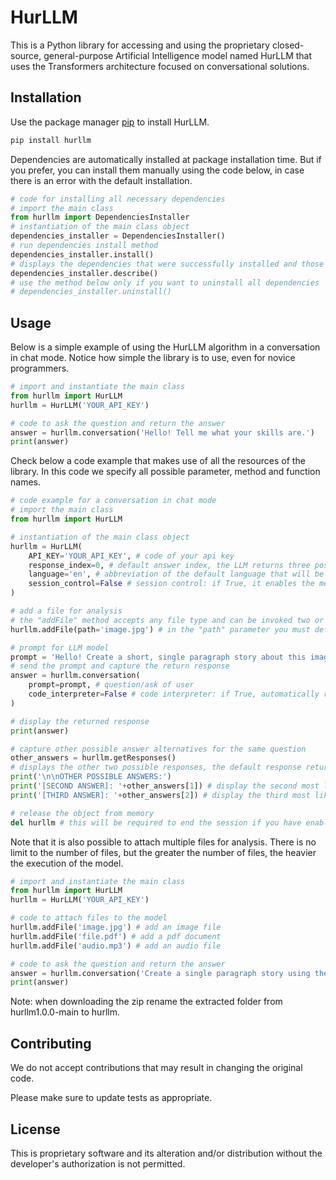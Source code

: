 # HurLLM

This is a Python library for accessing and using the proprietary closed-source, general-purpose Artificial Intelligence model named HurLLM that uses the Transformers architecture focused on conversational solutions.

## Installation

Use the package manager [pip](https://pip.pypa.io/en/stable/) to install HurLLM.

```bash
pip install hurllm
```

Dependencies are automatically installed at package installation time. But if you prefer, you can install them manually using the code below, in case there is an error with the default installation.

```python
# code for installing all necessary dependencies
# import the main class
from hurllm import DependenciesInstaller
# instantiation of the main class object
dependencies_installer = DependenciesInstaller()
# run dependencies install method
dependencies_installer.install()
# displays the dependencies that were successfully installed and those that failed
dependencies_installer.describe()
# use the method below only if you want to uninstall all dependencies
# dependencies_installer.uninstall()

```

## Usage

Below is a simple example of using the HurLLM algorithm in a conversation in chat mode. Notice how simple the library is to use, even for novice programmers.

```python
# import and instantiate the main class
from hurllm import HurLLM
hurllm = HurLLM('YOUR_API_KEY')

# code to ask the question and return the answer
answer = hurllm.conversation('Hello! Tell me what your skills are.')
print(answer)

```

Check below a code example that makes use of all the resources of the library. In this code we specify all possible parameter, method and function names.

```python
# code example for a conversation in chat mode
# import the main class
from hurllm import HurLLM

# instantiation of the main class object
hurllm = HurLLM(
    API_KEY='YOUR_API_KEY', # code of your api key
    response_index=0, # default answer index, the LLM returns three possible answers with indices from 0 to 2, index 0 will be the most likely answer
    language='en', # abbreviation of the default language that will be used in the questions and answers
    session_control=False # session control: if True, it enables the memorizing of previous conversations, if False, it only considers the current conversation
)

# add a file for analysis
# the "addFile" method accepts any file type and can be invoked two or more times consecutively to add multiple files
hurllm.addFile(path='image.jpg') # in the "path" parameter you must define the path of the file

# prompt for LLM model
prompt = 'Hello! Create a short, single paragraph story about this image.'
# send the prompt and capture the return response
answer = hurllm.conversation(
    prompt=prompt, # question/ask of user
    code_interpreter=False # code interpreter: if True, automatically run any Python code in the response, if False, just display the codes
)

# display the returned response
print(answer)

# capture other possible answer alternatives for the same question
other_answers = hurllm.getResponses()
# displays the other two possible responses, the default response returned by the "conversation" function will be the one defined in the "response_index" parameter
print('\n\nOTHER POSSIBLE ANSWERS:')
print('[SECOND ANSWER]: '+other_answers[1]) # display the second most likely answer
print('[THIRD ANSWER]: '+other_answers[2]) # display the third most likely answer

# release the object from memory
del hurllm # this will be required to end the session if you have enabled the "session_control" parameter, otherwise this line will be optional

```

Note that it is also possible to attach multiple files for analysis. There is no limit to the number of files, but the greater the number of files, the heavier the execution of the model.

```python
# import and instantiate the main class
from hurllm import HurLLM
hurllm = HurLLM('YOUR_API_KEY')

# code to attach files to the model
hurllm.addFile('image.jpg') # add an image file
hurllm.addFile('file.pdf') # add a pdf document
hurllm.addFile('audio.mp3') # add an audio file

# code to ask the question and return the answer
answer = hurllm.conversation('Create a single paragraph story using the contents of the attached files.')
print(answer)

```

Note: when downloading the zip rename the extracted folder from hurllm1.0.0-main to hurllm.

## Contributing

We do not accept contributions that may result in changing the original code.

Please make sure to update tests as appropriate.

## License

This is proprietary software and its alteration and/or distribution without the developer's authorization is not permitted.
